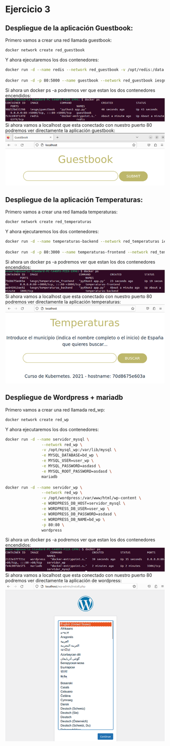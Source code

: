# Ejercicio 3
## Despliegue de la aplicación Guestbook:
Primero vamos a crear una red llamada guestbook:
```bash
docker network create red_guestbook
```
Y ahora ejecutaremos los dos contenedores:
```bash
docker run -d --name redis --network red_guestbook -v /opt/redis:/data redis redis-server --appendonly yes

docker run -d -p 80:5000 --name guestbook --network red_guestbook iesgn/guestbook
```
Si ahora un docker ps -a podremos ver que estan los dos contenedores encendidos:  
![foto docker](https://github.com/AlvaroAMGX/Practica_Docker/blob/main/Imagenes/docker21.png)
Si ahora vamos a localhost que esta conectado con nuestro puerto 80 podremos ver directamente la aplicación guestbook:
![foto docker](https://github.com/AlvaroAMGX/Practica_Docker/blob/main/Imagenes/docker22.png)
## Despliegue de la aplicación Temperaturas:
Primero vamos a crear una red llamada temperaturas:
```bash
docker network create red_temperaturas
```
Y ahora ejecutaremos los dos contenedores:
```bash
docker run -d --name temperaturas-backend --network red_temperaturas iesgn/temperaturas_backend

docker run -d -p 80:3000 --name temperaturas-frontend --network red_temperaturas iesgn/temperaturas_frontend
```
Si ahora un docker ps -a podremos ver que estan los dos contenedores encendidos:  
![foto docker](https://github.com/AlvaroAMGX/Practica_Docker/blob/main/Imagenes/docker23.png)
Si ahora vamos a localhost que esta conectado con nuestro puerto 80 podremos ver directamente la aplicación temperaturas:
![foto docker](https://github.com/AlvaroAMGX/Practica_Docker/blob/main/Imagenes/docker24.png)
## Despliegue de Wordpress + mariadb
Primero vamos a crear una red llamada red_wp:
```bash
docker network create red_wp
```
Y ahora ejecutaremos los dos contenedores:
```bash
docker run -d --name servidor_mysql \
                --network red_wp \
                -v /opt/mysql_wp:/var/lib/mysql \
                -e MYSQL_DATABASE=bd_wp \
                -e MYSQL_USER=user_wp \
                -e MYSQL_PASSWORD=asdasd \
                -e MYSQL_ROOT_PASSWORD=asdasd \
                mariadb
                
docker run -d --name servidor_wp \
                --network red_wp \
                -v /opt/wordpress:/var/www/html/wp-content \
                -e WORDPRESS_DB_HOST=servidor_mysql \
                -e WORDPRESS_DB_USER=user_wp \
                -e WORDPRESS_DB_PASSWORD=asdasd \
                -e WORDPRESS_DB_NAME=bd_wp \
                -p 80:80 \
                wordpress
```
Si ahora un docker ps -a podremos ver que estan los dos contenedores encendidos:  
![foto docker](https://github.com/AlvaroAMGX/Practica_Docker/blob/main/Imagenes/docker25.png)
Si ahora vamos a localhost que esta conectado con nuestro puerto 80 podremos ver directamente la aplicación de wordpress:
![foto docker](https://github.com/AlvaroAMGX/Practica_Docker/blob/main/Imagenes/docker26.png)
